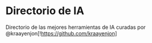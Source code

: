 # Directorio de IA

Directorio de las mejores herramientas de IA curadas por @kraayenjon[!https://github.com/kraayenjon]
